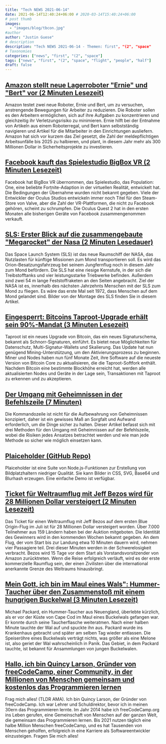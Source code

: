 ```yaml
---
title: "Tech NEWS 2021-06-14"
date: 2021-06-14T12:40:24+06:00 # 2020-03-14T15:40:24+06:00
# post thumb
images:
  - "images/blog/tbcon.jpg"
#author
author: "Justin Guese"
# description
description: "Tech NEWS 2021-06-14 - Themen: first", "(2", "space"
# Taxonomies
categories: ["news", "first", "(2", "space"]
tags: ["news", "first", "(2", "space", "flight", "people", "half"]
draft: false
---
```


## [Amazon stellt neue Lagerroboter "Ernie" und "Bert" vor (2 Minuten Lesezeit)](https://www.cnbc.com/2021/06/13/amazon-details-new-warehouse-robots-ernie-and-bert.html)

 Amazon testet zwei neue Roboter, Ernie und Bert, um zu versuchen, anstrengende Bewegungen für Arbeiter zu reduzieren. Die Roboter sollen es den Arbeitern ermöglichen, sich auf ihre Aufgaben zu konzentrieren und gleichzeitig ihr Verletzungsrisiko zu minimieren. Ernie hilft bei der Entnahme von Artikeln aus einem Roboterregal, und Bert kann selbstständig navigieren und Artikel für die Mitarbeiter in den Einrichtungen ausliefern. Amazon hat sich vor kurzem das Ziel gesetzt, die Zahl der meldepflichtigen Arbeitsunfälle bis 2025 zu halbieren, und plant, in diesem Jahr mehr als 300 Millionen Dollar in Sicherheitsprojekte zu investieren.

## [Facebook kauft das Spielestudio BigBox VR (2 Minuten Lesezeit)](https://techcrunch.com/2021/06/11/facebook-buys-game-studio-bigbox-vr/)

 Facebook hat BigBox VR übernommen, das Spielestudio, das Population: One, eine beliebte Fortnite-Adaption in der virtuellen Realität, entwickelt hat. Die Bedingungen der Übernahme wurden nicht bekannt gegeben. Viele der Entwickler der Oculus Studios entwickeln immer noch Titel für den Steam-Store von Valve, aber die Zahl der VR-Plattformen, die nicht zu Facebook gehören, scheint zu schrumpfen. Die Oculus Quest 2 hat in den ersten Monaten alle bisherigen Geräte von Facebook zusammengenommen verkauft.

## [SLS: Erster Blick auf die zusammengebaute "Megarocket" der Nasa (2 Minuten Lesedauer)](https://www.bbc.com/news/science-environment-57446686)

 Das Space Launch System (SLS) ist das neue Raumschiff der NASA, das Nutzlasten für künftige Missionen zum Mond transportieren soll. Es wird das Orion-Besatzungsfahrzeug bei seinem Jungfernflug noch in diesem Jahr zum Mond befördern. Die SLS hat eine riesige Kernstufe, in der sich die Treibstofftanks und vier leistungsstarke Triebwerke befinden. Außerdem sind zwei 54 m lange Feststoffraketen an den Seiten angebracht. Ziel der NASA ist es, innerhalb des nächsten Jahrzehnts Menschen mit der SLS zum Mond zu fliegen. Es wäre das erste Mal seit 1972, dass Menschen auf dem Mond gelandet sind. Bilder von der Montage des SLS finden Sie in diesem Artikel.

## [Eingesperrt: Bitcoins Taproot-Upgrade erhält sein 90%-Mandat (3 Minuten Lesezeit)](https://www.coindesk.com/locked-in-bitcoin-taproot-upgrade-gets-activation-mandate)

 Taproot ist ein neues Upgrade von Bitcoin, das ein neues Signaturschema, bekannt als Schnorr-Signaturen, einführt. Es bietet neue Möglichkeiten für Datenschutz, Multi-Signatur-Wallets und Skalierung. Das Update hat nun genügend Mining-Unterstützung, um den Aktivierungsprozess zu beginnen. Miner und Nodes haben nun fünf Monate Zeit, ihre Software auf die neueste Version von Bitcoin Core zu aktualisieren, die die Taproot-Softfork enthält. Nachdem Bitcoin eine bestimmte Blockhöhe erreicht hat, werden alle aktualisierten Nodes und Geräte in der Lage sein, Transaktionen mit Taproot zu erkennen und zu akzeptieren.

## [Der Umgang mit Geheimnissen in der Befehlszeile (7 Minuten)](https://smallstep.com/blog/command-line-secrets/)

 Die Kommandozeile ist nicht für die Aufbewahrung von Geheimnissen konzipiert, daher ist ein gewisses Maß an Sorgfalt und Aufwand erforderlich, um die Dinge sicher zu halten. Dieser Artikel befasst sich mit drei Methoden für den Umgang mit Geheimnissen auf der Befehlszeile, wobei die Risiken jedes Ansatzes betrachtet werden und wie man jede Methode so sicher wie möglich einsetzen kann.

## [Plaiceholder (GitHub Repo)](https://github.com/joe-bell/plaiceholder)

 Plaiceholder ist eine Suite von Node.js-Funktionen zur Erstellung von Bildplatzhaltern niedriger Qualität. Sie kann Bilder in CSS, SVG, Base64 und Blurhash erzeugen. Eine einfache Demo ist verfügbar.

## [Ticket für Weltraumflug mit Jeff Bezos wird für 28 Millionen Dollar versteigert (2 Minuten Lesezeit)](https://arstechnica.com/science/2021/06/ticket-for-space-flight-with-jeff-bezos-auctions-for-28-million/)

 Das Ticket für einen Weltraumflug mit Jeff Bezos auf dem ersten Blue Origin-Flug im Juli ist für 28 Millionen Dollar versteigert worden. Über 7.000 Teilnehmer aus 159 Ländern haben bei der Auktion mitgeboten. Die Identität des Gewinners wird in den kommenden Wochen bekannt gegeben. An dem Flug, der vom Start bis zur Landung etwa 10 Minuten dauern wird, nehmen vier Passagiere teil. Drei dieser Minuten werden in der Schwerelosigkeit verbracht. Bezos wird 15 Tage vor dem Start als Vorstandsvorsitzender von Amazon zurücktreten. Wenn die Reise erfolgreich verläuft, wird es der erste kommerzielle Raumflug sein, der einen Zivilisten über die international anerkannte Grenze des Weltraums hinausbringt.

## [Mein Gott, ich bin im Maul eines Wals": Hummer-Taucher über den Zusammenstoß mit einem hungrigen Buckelwal (3 Minuten Lesezeit)](https://www.theguardian.com/us-news/2021/jun/12/whale-mouth-lobster-diver-humpback-cape-cod)

 Michael Packard, ein Hummer-Taucher aus Neuengland, überlebte kürzlich, als er vor der Küste von Cape Cod im Maul eines Buckelwals gefangen war. Er konnte durch seine Taucherflasche weiteratmen. Nach einer halben Minute tauchte der Wal auf und spuckte ihn aus. Packard wurde ins Krankenhaus gebracht und später am selben Tag wieder entlassen. Die Speiseröhre eines Buckelwals verträgt nichts, was größer als eine Melone ist, also geriet der Wal wahrscheinlich in Panik. Das Gebiet, in dem Packard tauchte, ist bekannt für Ansammlungen von jungen Buckelwalen.

## [Hallo, ich bin Quincy Larson, Gründer von freeCodeCamp, einer Community, in der Millionen von Menschen gemeinsam und kostenlos das Programmieren lernen](https://tldr.tech/token/6c3ef825381ee396191f77cb92dd1969?redirect=https%3A%2F%2Ftldr.tech%2Fama%2Fquincy-larson/1/0100017a09fe48f3-b9a8d830-3e93-4dd6-89b2-512326baaa78-000000/Bywdlq4_gf6OJtkTeLuH98OqEzIicM7_iFIG0BAdOW0=197)

 Frag mich alles! (TLDR AMA). Ich bin Quincy Larson, der Gründer von freeCodeCamp. Ich war Lehrer und Schuldirektor, bevor ich in meinen 30ern das Programmieren lernte. Im Jahr 2014 habe ich freeCodeCamp.org ins Leben gerufen, eine Gemeinschaft von Menschen auf der ganzen Welt, die gemeinsam das Programmieren lernen. Bis 2021 nutzen täglich eine halbe Million Menschen freeCodeCamp, und es hat Tausenden von Menschen geholfen, erfolgreich in eine Karriere als Softwareentwickler einzusteigen. Fragen Sie mich alles!

